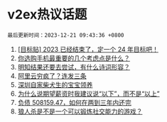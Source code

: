 # v2ex热议话题

`最后更新时间：2023-12-21 09:43:36 +0800`

1. [[目标贴] 2023 已经结束了，定一个 24 年目标吧！](https://www.v2ex.com/t/1001902)
1. [你选购手机最重要的几个考虑点是什么？](https://www.v2ex.com/t/1001895)
1. [明知结果还要去尝试，有什么诗词形容？](https://www.v2ex.com/t/1001937)
1. [阿里云穷疯了？连发三条](https://www.v2ex.com/t/1001855)
1. [深圳自家柴犬生的宝宝领养](https://www.v2ex.com/t/1001936)
1. [为什么说期望薪资时我建议说“以下”，而不是“以上”](https://www.v2ex.com/t/1001950)
1. [负债 508159.47，如何在两到三年内还完](https://www.v2ex.com/t/1002098)
1. [狼人杀是不是一个可以锻炼社交能力的游戏？](https://www.v2ex.com/t/1001917)

